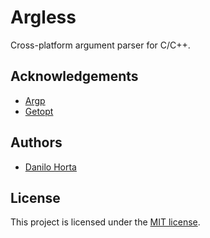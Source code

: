 # Argless

Cross-platform argument parser for C/C++.

## Acknowledgements

 - [Argp](https://www.gnu.org/software/libc/manual/html_node/Argp.html)
 - [Getopt](https://www.gnu.org/software/libc/manual/html_node/Getopt.html)

## Authors

- [Danilo Horta](https://www.github.com/horta)

## License

This project is licensed under the [MIT license](https://raw.githubusercontent.com/horta/argless/main/LICENSE).
